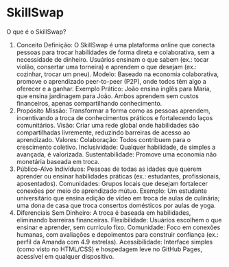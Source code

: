 # SkillSwap
O que é o SkillSwap?
1. Conceito
Definição: O SkillSwap é uma plataforma online que conecta pessoas para trocar habilidades de forma direta e colaborativa, sem a necessidade de dinheiro. Usuários ensinam o que sabem (ex.: tocar violão, consertar uma torneira) e aprendem o que desejam (ex.: cozinhar, trocar um pneu).
Modelo: Baseado na economia colaborativa, promove o aprendizado peer-to-peer (P2P), onde todos têm algo a oferecer e a ganhar.
Exemplo Prático: João ensina inglês para Maria, que ensina jardinagem para João. Ambos aprendem sem custos financeiros, apenas compartilhando conhecimento.
2. Propósito
Missão: Transformar a forma como as pessoas aprendem, incentivando a troca de conhecimentos práticos e fortalecendo laços comunitários.
Visão: Criar uma rede global onde habilidades são compartilhadas livremente, reduzindo barreiras de acesso ao aprendizado.
Valores:
Colaboração: Todos contribuem para o crescimento coletivo.
Inclusividade: Qualquer habilidade, de simples a avançada, é valorizada.
Sustentabilidade: Promove uma economia não monetária baseada em troca.
3. Público-Alvo
Indivíduos: Pessoas de todas as idades que querem aprender ou ensinar habilidades práticas (ex.: estudantes, profissionais, aposentados).
Comunidades: Grupos locais que desejam fortalecer conexões por meio do aprendizado mútuo.
Exemplo: Um estudante universitário que ensina edição de vídeo em troca de aulas de culinária; uma dona de casa que troca consertos domésticos por aulas de yoga.
4. Diferenciais
Sem Dinheiro: A troca é baseada em habilidades, eliminando barreiras financeiras.
Flexibilidade: Usuários escolhem o que ensinar e aprender, sem currículo fixo.
Comunidade: Foco em conexões humanas, com avaliações e depoimentos para construir confiança (ex.: perfil da Amanda com 4.9 estrelas).
Acessibilidade: Interface simples (como visto no HTML/CSS) e hospedagem leve no GitHub Pages, acessível em qualquer dispositivo.
